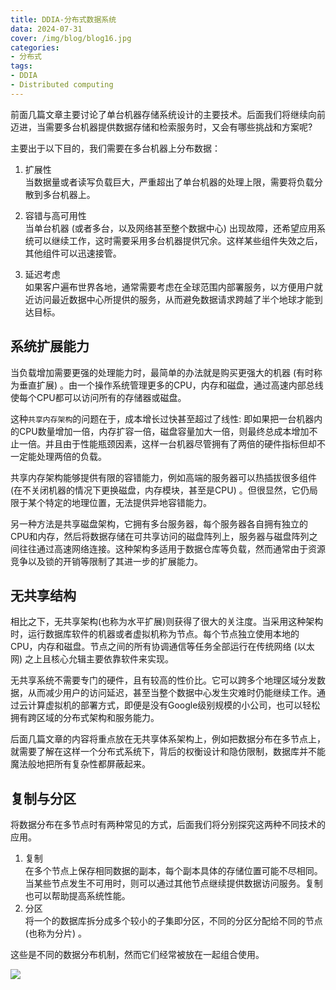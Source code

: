 ```yaml
---
title: DDIA-分布式数据系统
data: 2024-07-31
cover: /img/blog/blog16.jpg
categories:
- 分布式
tags:
- DDIA
- Distributed computing
---
```


前面几篇文章主要讨论了单台机器存储系统设计的主要技术。后面我们将继续向前迈进，当需要多台机器提供数据存储和检索服务时，又会有哪些挑战和方案呢?

<!--more-->

主要出于以下目的，我们需要在多台机器上分布数据：

1.  扩展性\
    当数据量或者读写负载巨大，严重超出了单台机器的处理上限，需要将负载分散到多台机器上。

2. 容错与高可用性\
    当单台机器 (或者多台，以及网络甚至整个数据中心) 出现故障，还希望应用系统可以继续工作，这时需要采用多台机器提供冗余。这样某些组件失效之后，其他组件可以迅速接管。

3.  延迟考虑\
    如果客户遍布世界各地，通常需要考虑在全球范围内部署服务，以方便用户就近访问最近数据中心所提供的服务，从而避免数据请求跨越了半个地球才能到达目标。

## 系统扩展能力

当负载增加需要更强的处理能力时，最简单的办法就是购买更强大的机器 (有时称为垂直扩展) 。由一个操作系统管理更多的CPU，内存和磁盘，通过高速内部总线使每个CPU都可以访问所有的存储器或磁盘。

这种`共享内存架构`的问题在于，成本增长过快甚至超过了线性: 即如果把一台机器内的CPU数量增加一倍，内存扩容一倍，磁盘容量加大一倍，则最终总成本增加不止一倍。并且由于性能瓶颈因素，这样一台机器尽管拥有了两倍的硬件指标但却不一定能处理两倍的负载。

共享内存架构能够提供有限的容错能力，例如高端的服务器可以热插拔很多组件 (在不关闭机器的情况下更换磁盘，内存模块，甚至是CPU) 。但很显然，它仍局限于某个特定的地理位置，无法提供异地容错能力。

另一种方法是共享磁盘架构，它拥有多台服务器，每个服务器各自拥有独立的CPU和内存，然后将数据存储在可共享访问的磁盘阵列上，服务器与磁盘阵列之间往往通过高速网络连接。这种架构多适用于数据仓库等负载，然而通常由于资源竞争以及锁的开销等限制了其进一步的扩展能力。

## 无共享结构
相比之下，无共享架构(也称为水平扩展)则获得了很大的关注度。当采用这种架构时，运行数据库软件的机器或者虚拟机称为节点。每个节点独立使用本地的CPU，内存和磁盘。节点之间的所有协调通信等任务全部运行在传统网络 (以太网) 之上且核心允辑主要依靠软件来实现。

无共享系统不需要专门的硬件，且有较高的性价比。它可以跨多个地理区域分发数据，从而减少用户的访问延迟，甚至当整个数据中心发生灾难时仍能继续工作。通过云计算虚拟机的部署方式，即便是没有Google级别规模的小公司，也可以轻松拥有跨区域的分布式架构和服务能力。

后面几篇文章的内容将重点放在无共享体系架构上，例如把数据分布在多节点上，就需要了解在这样一个分布式系统下，背后的权衡设计和隐仿限制，数据库并不能魔法般地把所有复杂性都屏蔽起来。

## 复制与分区

将数据分布在多节点时有两种常见的方式，后面我们将分别探究这两种不同技术的应用。

1.  复制\
    在多个节点上保存相同数据的副本，每个副本具体的存储位置可能不尽相同。当某些节点发生不可用时，则可以通过其他节点继续提供数据访问服务。复制也可以帮助提高系统性能。
2.  分区\
    将一个的数据库拆分成多个较小的子集即分区，不同的分区分配给不同的节点(也称为分片) 。

这些是不同的数据分布机制，然而它们经常被放在一起组合使用。

![](../../img/blogs/DDIA/四/5.png)